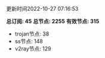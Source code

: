 更新时间2022-10-27 07:16:53

**总订阅: 45**
**总节点: 2255**
**有效节点: 315**
- trojan节点: 38
- ss节点: 148
- v2ray节点: 129
